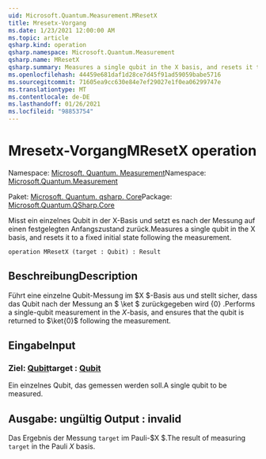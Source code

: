 ```yaml
---
uid: Microsoft.Quantum.Measurement.MResetX
title: Mresetx-Vorgang
ms.date: 1/23/2021 12:00:00 AM
ms.topic: article
qsharp.kind: operation
qsharp.namespace: Microsoft.Quantum.Measurement
qsharp.name: MResetX
qsharp.summary: Measures a single qubit in the X basis, and resets it to a fixed initial state following the measurement.
ms.openlocfilehash: 44459e681daf1d28ce7d45f91ad59059babe5716
ms.sourcegitcommit: 71605ea9cc630e84e7ef29027e1f0ea06299747e
ms.translationtype: MT
ms.contentlocale: de-DE
ms.lasthandoff: 01/26/2021
ms.locfileid: "98853754"
---
```

# <a name="mresetx-operation"></a><span data-ttu-id="949da-102">Mresetx-Vorgang</span><span class="sxs-lookup"><span data-stu-id="949da-102">MResetX operation</span></span>

<span data-ttu-id="949da-103">Namespace: [Microsoft. Quantum. Measurement](xref:Microsoft.Quantum.Measurement)</span><span class="sxs-lookup"><span data-stu-id="949da-103">Namespace: [Microsoft.Quantum.Measurement](xref:Microsoft.Quantum.Measurement)</span></span>

<span data-ttu-id="949da-104">Paket: [Microsoft. Quantum. qsharp. Core](https://nuget.org/packages/Microsoft.Quantum.QSharp.Core)</span><span class="sxs-lookup"><span data-stu-id="949da-104">Package: [Microsoft.Quantum.QSharp.Core](https://nuget.org/packages/Microsoft.Quantum.QSharp.Core)</span></span>


<span data-ttu-id="949da-105">Misst ein einzelnes Qubit in der X-Basis und setzt es nach der Messung auf einen festgelegten Anfangszustand zurück.</span><span class="sxs-lookup"><span data-stu-id="949da-105">Measures a single qubit in the X basis, and resets it to a fixed initial state following the measurement.</span></span>

```qsharp
operation MResetX (target : Qubit) : Result
```


## <a name="description"></a><span data-ttu-id="949da-106">Beschreibung</span><span class="sxs-lookup"><span data-stu-id="949da-106">Description</span></span>

<span data-ttu-id="949da-107">Führt eine einzelne Qubit-Messung im $X $-Basis aus und stellt sicher, dass das Qubit nach der Messung an $ \ket $ zurückgegeben wird {0} .</span><span class="sxs-lookup"><span data-stu-id="949da-107">Performs a single-qubit measurement in the $X$-basis, and ensures that the qubit is returned to $\ket{0}$ following the measurement.</span></span>

## <a name="input"></a><span data-ttu-id="949da-108">Eingabe</span><span class="sxs-lookup"><span data-stu-id="949da-108">Input</span></span>

### <a name="target--qubit"></a><span data-ttu-id="949da-109">Ziel: [Qubit](xref:microsoft.quantum.lang-ref.qubit)</span><span class="sxs-lookup"><span data-stu-id="949da-109">target : [Qubit](xref:microsoft.quantum.lang-ref.qubit)</span></span>

<span data-ttu-id="949da-110">Ein einzelnes Qubit, das gemessen werden soll.</span><span class="sxs-lookup"><span data-stu-id="949da-110">A single qubit to be measured.</span></span>



## <a name="output--__invalidresult__"></a><span data-ttu-id="949da-111">Ausgabe: __ungültig <Result>__</span><span class="sxs-lookup"><span data-stu-id="949da-111">Output : __invalid<Result>__</span></span>

<span data-ttu-id="949da-112">Das Ergebnis der Messung `target` im Pauli-$X $.</span><span class="sxs-lookup"><span data-stu-id="949da-112">The result of measuring `target` in the Pauli $X$ basis.</span></span>